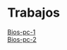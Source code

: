 # Trabajos
[Bios-pc-1](https://alejandrosanchezman.github.io/hardening/Bios-pc-1/index.html)
 <br>
[Bios-pc-2](https://alejandrosanchezman.github.io/hardening/Bios-pc-2/index.html)
